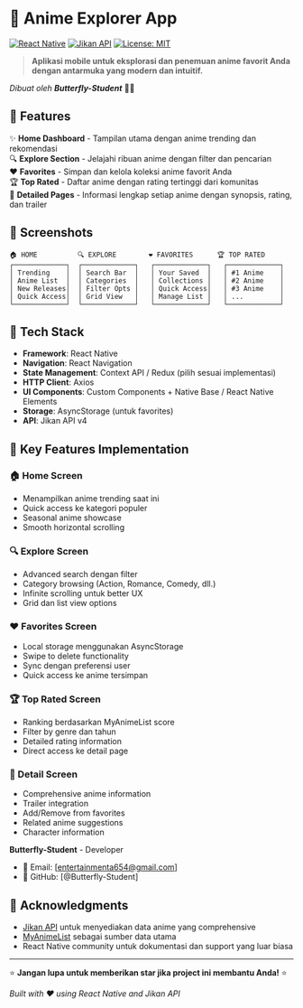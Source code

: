 # 🎌 Anime Explorer App

[![React Native](https://img.shields.io/badge/React_Native-20232A?style=for-the-badge&logo=react&logoColor=61DAFB)](https://reactnative.dev/)
[![Jikan API](https://img.shields.io/badge/Jikan-API-blue?style=for-the-badge)](https://jikan.moe/)
[![License: MIT](https://img.shields.io/badge/License-MIT-yellow.svg?style=for-the-badge)](https://opensource.org/licenses/MIT)

> **Aplikasi mobile untuk eksplorasi dan penemuan anime favorit Anda dengan antarmuka yang modern dan intuitif.**

*Dibuat oleh **Butterfly-Student*** 👨‍💻

## 🌟 Features

✨ **Home Dashboard** - Tampilan utama dengan anime trending dan rekomendasi  
🔍 **Explore Section** - Jelajahi ribuan anime dengan filter dan pencarian  
❤️ **Favorites** - Simpan dan kelola koleksi anime favorit Anda  
🏆 **Top Rated** - Daftar anime dengan rating tertinggi dari komunitas  
📱 **Detailed Pages** - Informasi lengkap setiap anime dengan synopsis, rating, dan trailer  

## 📱 Screenshots

```
🏠 HOME          🔍 EXPLORE        ❤️ FAVORITES      🏆 TOP RATED
┌─────────────┐  ┌─────────────┐   ┌─────────────┐   ┌─────────────┐
│ Trending    │  │ Search Bar  │   │ Your Saved  │   │ #1 Anime    │
│ Anime List  │  │ Categories  │   │ Collections │   │ #2 Anime    │
│ New Releases│  │ Filter Opts │   │ Quick Access│   │ #3 Anime    │
│ Quick Access│  │ Grid View   │   │ Manage List │   │ ...         │
└─────────────┘  └─────────────┘   └─────────────┘   └─────────────┘
```

## 🎯 Tech Stack

- **Framework**: React Native
- **Navigation**: React Navigation
- **State Management**: Context API / Redux (pilih sesuai implementasi)
- **HTTP Client**: Axios
- **UI Components**: Custom Components + Native Base / React Native Elements
- **Storage**: AsyncStorage (untuk favorites)
- **API**: Jikan API v4


## 🎨 Key Features Implementation

### 🏠 Home Screen
- Menampilkan anime trending saat ini
- Quick access ke kategori populer
- Seasonal anime showcase
- Smooth horizontal scrolling

### 🔍 Explore Screen
- Advanced search dengan filter
- Category browsing (Action, Romance, Comedy, dll.)
- Infinite scrolling untuk better UX
- Grid dan list view options

### ❤️ Favorites Screen
- Local storage menggunakan AsyncStorage
- Swipe to delete functionality
- Sync dengan preferensi user
- Quick access ke anime tersimpan

### 🏆 Top Rated Screen
- Ranking berdasarkan MyAnimeList score
- Filter by genre dan tahun
- Detailed rating information
- Direct access ke detail page

### 📱 Detail Screen
- Comprehensive anime information
- Trailer integration
- Add/Remove from favorites
- Related anime suggestions
- Character information


**Butterfly-Student** - Developer

- 📧 Email: [entertainmenta654@gmail.com]
- 🐙 GitHub: [@Butterfly-Student]

## 🙏 Acknowledgments

- [Jikan API](https://jikan.moe/) untuk menyediakan data anime yang comprehensive
- [MyAnimeList](https://myanimelist.net/) sebagai sumber data utama
- React Native community untuk dokumentasi dan support yang luar biasa

---

⭐ **Jangan lupa untuk memberikan star jika project ini membantu Anda!** ⭐

*Built with ❤️ using React Native and Jikan API*
